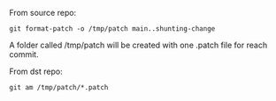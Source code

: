 From source repo:
  ```
  git format-patch -o /tmp/patch main..shunting-change
  ```

  A folder called /tmp/patch will be created with one .patch file for reach commit.

From dst repo:
  ```
  git am /tmp/patch/*.patch
  ```
